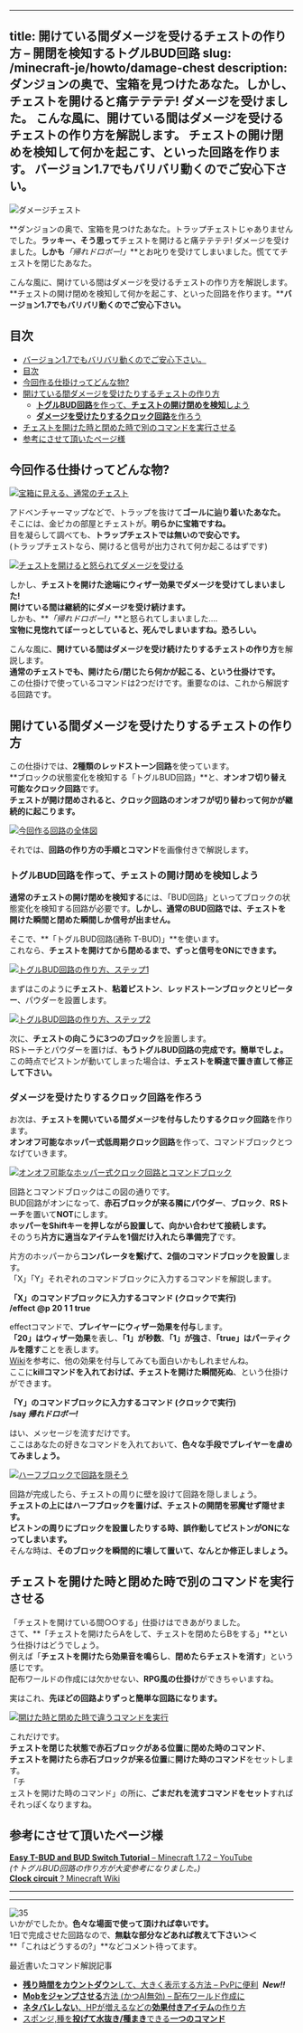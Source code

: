 
---
title: 開けている間ダメージを受けるチェストの作り方 – 開閉を検知するトグルBUD回路
slug: /minecraft-je/howto/damage-chest
description: ダンジョンの奥で、宝箱を見つけたあなた。しかし、チェストを開けると痛テテテテ! ダメージを受けました。
 こんな風に、開けている間はダメージを受けるチェストの作り方を解説します。
 チェストの開け閉めを検知して何かを起こす、といった回路を作ります。
 バージョン1.7でもバリバリ動くのでご安心下さい。
---

![ダメージチェスト](https://res.cloudinary.com/napoan-com/image/upload/w_650,c_limit,f_auto,q_auto/v1578380699/503dd551b0c7c74d1e4cb625a39ae01d_sf7rkq.png)

**ダンジョンの奥で、宝箱を見つけたあなた。トラップチェストじゃありませんでした。**ラッキー、そう思って**チェストを開けると痛テテテテ! ダメージを受けました。**しかも**_「帰れドロボー!」_**とお叱りを受けてしまいました。慌ててチェストを閉じたあなた。

こんな風に、開けている間はダメージを受けるチェストの作り方を解説します。**チェストの開け閉めを検知して何かを起こす、といった回路を作ります。****バージョン1.7でもバリバリ動くのでご安心下さい。**

## 目次

- [バージョン1.7でもバリバリ動くのでご安心下さい。](#バージョン17でもバリバリ動くのでご安心下さい)
- [目次](#目次)
- [今回作る仕掛けってどんな物?](#今回作る仕掛けってどんな物)
- [開けている間ダメージを受けたりするチェストの作り方](#開けている間ダメージを受けたりするチェストの作り方)
  - [**トグルBUD回路**を作って、**チェストの開け閉めを検知**しよう](#トグルbud回路を作ってチェストの開け閉めを検知しよう)
  - [**ダメージを受けたりするクロック回路**を作ろう](#ダメージを受けたりするクロック回路を作ろう)
- [チェストを開けた時と閉めた時で別のコマンドを実行させる](#チェストを開けた時と閉めた時で別のコマンドを実行させる)
- [参考にさせて頂いたページ様](#参考にさせて頂いたページ様)

## 今回作る仕掛けってどんな物?

[![宝箱に見える、通常のチェスト](https://cdn-ak.f.st-hatena.com/images/fotolife/s/sasigume/20210208/20210208150406.png)](#8/9/894db814.png "宝箱に見える、通常のチェスト")

アドベンチャーマップなどで、トラップを抜けて**ゴールに辿り着いたあなた。**  
そこには、金ピカの部屋とチェストが。**明らかに宝箱ですね。**  
目を凝らして調べても、**トラップチェストでは無いので安心です。**  
(トラップチェストなら、開けると信号が出力されて何か起こるはずです)

[![チェストを開けると怒られてダメージを受ける](https://cdn-ak.f.st-hatena.com/images/fotolife/s/sasigume/20210208/20210208075201.gif)](http://imgbox.com/tFy5QoVA)

しかし、**チェストを開けた途端にウィザー効果でダメージを受けてしまいました!**  
**開けている間は継続的にダメージを受け続けます。**  
しかも、**_「帰れドロボー!」_**と怒られてしまいました….  
**宝物に見惚れてぼーっとしていると、死んでしまいますね。恐ろしい。**

こんな風に、**開けている間はダメージを受け続けたりするチェストの作り方**を解説します。  
**通常のチェストでも、開けたら/閉じたら何かが起こる、という仕掛けです。**  
この仕掛けで使っているコマンドは2つだけです。重要なのは、これから解説する回路です。

## 開けている間ダメージを受けたりするチェストの作り方

この仕掛けでは、**2種類のレッドストーン回路**を使っています。  
**ブロックの状態変化を検知する「トグルBUD回路」**と、**オンオフ切り替え可能なクロック回路**です。  
**チェストが開け閉めされると、クロック回路のオンオフが切り替わって何かが継続的に起こります。**

[![今回作る回路の全体図](https://cdn-ak.f.st-hatena.com/images/fotolife/s/sasigume/20210208/20210208152355.png)](#9/e/9e10faa3.png "今回作る回路の全体図")

それでは、**回路の作り方の手順とコマンド**を画像付きで解説します。

### **トグルBUD回路**を作って、**チェストの開け閉めを検知**しよう

**通常のチェストの開け閉めを検知する**には、「BUD回路」といってブロックの状態変化を検知する回路が必要です。**しかし、通常のBUD回路では、チェストを開けた瞬間と閉めた瞬間しか信号が出ません。**

そこで、**「トグルBUD回路(通称 T-BUD)」**を使います。  
これなら、**チェストを開けてから閉めるまで、ずっと信号をONにできます。**

[![トグルBUD回路の作り方、ステップ1](https://cdn-ak.f.st-hatena.com/images/fotolife/s/sasigume/20210208/20210208160653.png)](#c/6/c6fed61c.png "トグルBUD回路の作り方、ステップ1")

まずはこのように**チェスト**、**粘着ピストン**、**レッドストーンブロックとリピーター**、パウダーを設置します。

[![トグルBUD回路の作り方、ステップ2](https://cdn-ak.f.st-hatena.com/images/fotolife/s/sasigume/20210208/20210208144154.png)](#7/5/757fa1e0.png "トグルBUD回路の作り方、ステップ2")

次に、**チェストの向こうに3つのブロック**を設置します。  
RSトーチとパウダーを置けば、**もうトグルBUD回路の完成です。簡単でしょ。**  
この時点でピストンが動いてしまった場合は、**チェストを瞬速で置き直して修正して下さい。**

### **ダメージを受けたりするクロック回路**を作ろう

お次は、**チェストを開いている間ダメージを付与したりするクロック回路**を作ります。  
**オンオフ可能なホッパー式低周期クロック回路**を作って、コマンドブロックとつなげていきます。

[![オンオフ可能なホッパー式クロック回路とコマンドブロック](https://cdn-ak.f.st-hatena.com/images/fotolife/s/sasigume/20210208/20210208150054.png)](#8/6/869c4e3f.png "オンオフ可能なホッパー式クロック回路とコマンドブロック")

回路とコマンドブロックはこの図の通りです。  
BUD回路がオンになって、**赤石ブロックが来る隣にパウダー**、**ブロック**、**RSトーチ**を置いて**NOT**にします。  
**ホッパーをShiftキーを押しながら設置して、向かい合わせて接続します。**  
そのうち**片方に適当なアイテムを1個だけ入れたら準備完了**です。

片方のホッパーから**コンパレータを繋げて、2個のコマンドブロックを設置**します。  
「X」「Y」それぞれのコマンドブロックに入力するコマンドを解説します。

**「X」のコマンドブロックに入力するコマンド (クロックで実行)  
/effect @p 20 1 1 true**

effectコマンドで、**プレイヤーにウィザー効果を付与**します。  
**「20」はウィザー効果**を表し、**「1」が秒数**、**「1」が強さ**、**「true」はパーティクルを隠す**ことを表します。  
[Wiki](http://minecraft.gamepedia.com/Effects)を参考に、他の効果を付与してみても面白いかもしれませんね。  
ここに**killコマンドを入れておけば、チェストを開けた瞬間死ぬ**、という仕掛けができます。

**「Y」のコマンドブロックに入力するコマンド (クロックで実行)  
/say _帰れドロボー!_**

はい、メッセージを流すだけです。  
ここはあなたの好きなコマンドを入れておいて、**色々な手段でプレイヤーを虐めてみましょう。**

[![ハーフブロックで回路を隠そう](https://cdn-ak.f.st-hatena.com/images/fotolife/s/sasigume/20210208/20210208155502.png)](#b/b/bb9e77e3.png "ハーフブロックで回路を隠そう")

回路が完成したら、チェストの周りに壁を設けて回路を隠しましょう。  
**チェストの上にはハーフブロックを置けば、チェストの開閉を邪魔せず隠せます。**  
**ピストンの周りにブロックを設置したりする時、誤作動してピストンがONになってしまいます。**  
そんな時は、**そのブロックを瞬間的に壊して置いて、なんとか修正しましょう。**

## チェストを開けた時と閉めた時で別のコマンドを実行させる

「チェストを開けている間○○する」仕掛けはできあがりました。  
さて、**「チェストを開けたらAをして、チェストを閉めたらBをする」**という仕掛けはどうでしょう。  
例えば「**チェストを開けたら効果音を鳴らし**、**閉めたらチェストを消す**」という感じです。  
配布ワールドの作成には欠かせない、**RPG風の仕掛け**ができちゃいますね。

実はこれ、**先ほどの回路よりずっと簡単な回路になります。**

[![開けた時と閉めた時で違うコマンドを実行](https://cdn-ak.f.st-hatena.com/images/fotolife/s/sasigume/20210208/20210208153834.png)](#a/b/ab860328.png "開けた時と閉めた時で違うコマンドを実行")

これだけです。  
**チェストを閉じた状態で赤石ブロックがある位置**に**閉めた時のコマンド**、  
**チェストを開けたら赤石ブロックが来る位置**に**開けた時のコマンド**をセットします。  
「チ  
ェストを開けた時のコマンド」の所に、**ごまだれを流すコマンドをセット**すればそれっぽくなりますね。

## 参考にさせて頂いたページ様

[**Easy T-BUD and BUD Switch Tutorial** – Minecraft 1.7.2 – YouTube](http://www.youtube.com/watch?v=hrVfmcGmYBU)  
_(↑トグルBUD回路の作り方が大変参考になりました。)_  
[**Clock circuit** ? Minecraft Wiki](http://minecraft.gamepedia.com/Clock_circuit)

* * *

* * *

![35](https://cdn-ak.f.st-hatena.com/images/fotolife/s/sasigume/20210208/20210208153017.png)  
いかがでしたか。**色々な場面で使って頂ければ幸いです。**  
1日で完成させた回路なので、**無駄な部分などあれば教えて下さい＞＜**  
**「これはどうするの?」**などコメント待ってます。

最近書いたコマンド解説記事

-   [**残り時間をカウントダウン**して、大きく表示する方法 – PvPに便利](/44150579/)  **_New!!_**
-   [**Mobをジャンプさせる**方法 (かつAI無効) – 配布ワールド作成に](/43943060/)
-   [**ネタバレしない**、HPが増えるなどの**効果付きアイテム**の作り方](/43851879/)
-   [スポンジ,種を**投げて水抜き/種まき**できる**一つのコマンド**](/43638510/)